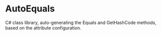 AutoEquals
==========

C# class library, auto-generating the Equals and GetHashCode methods, based on the attribute configuration.
